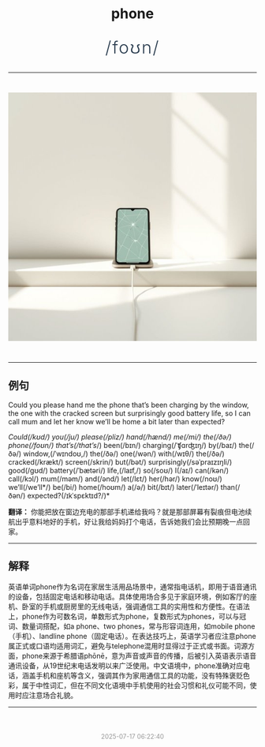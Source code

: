 <div align="center">

# phone

<div style="margin: 30px 0;">
<h1 style="font-size: 2.5em; font-weight: 300; letter-spacing: 2px; margin: 0; color: #2c3e50;">
/foʊn/
</h1>
</div>

</div>

---

<div align="center" style="margin: 40px 0;">

![phone](images/phone.png)

</div>

---

## 例句

Could you please hand me the phone that’s been charging by the window, the one with the cracked screen but surprisingly good battery life, so I can call mum and let her know we’ll be home a bit later than expected?

*Could(/kʊd/) you(/ju/) please(/pliz/) hand(/hænd/) me(/mi/) the(/ðə/) phone(/foʊn/) that’s(/that’s*/) been(/bɪn/) charging(/ˈʧɑrʤɪŋ/) by(/baɪ/) the(/ðə/) window,(/ˈwɪndoʊ,/) the(/ðə/) one(/wən/) with(/wɪθ/) the(/ðə/) cracked(/krækt/) screen(/skrin/) but(/bət/) surprisingly(/səˈpraɪzɪŋli/) good(/gʊd/) battery(/ˈbætəri/) life,(/laɪf,/) so(/soʊ/) I(/aɪ/) can(/kən/) call(/kɔl/) mum(/məm/) and(/ənd/) let(/lɛt/) her(/hər/) know(/noʊ/) we’ll(/we’ll*/) be(/bi/) home(/hoʊm/) a(/ə/) bit(/bɪt/) later(/ˈleɪtər/) than(/ðən/) expected?(/ɪkˈspɛktɪd?/)*

**翻译：** 你能把放在窗边充电的那部手机递给我吗？就是那部屏幕有裂痕但电池续航出乎意料地好的手机，好让我给妈妈打个电话，告诉她我们会比预期晚一点回家。

---

## 解释

英语单词phone作为名词在家居生活用品场景中，通常指电话机，即用于语音通讯的设备，包括固定电话和移动电话。具体使用场合多见于家庭环境，例如客厅的座机、卧室的手机或厨房里的无线电话，强调通信工具的实用性和方便性。在语法上，phone作为可数名词，单数形式为phone，复数形式为phones，可以与冠词、数量词搭配，如a phone、two phones，常与形容词连用，如mobile phone（手机）、landline phone（固定电话）。在表达技巧上，英语学习者应注意phone属正式或口语均适用词汇，避免与telephone混用时显得过于正式或书面。词源方面，phone来源于希腊语phōnē，意为声音或声音的传播，后被引入英语表示语音通讯设备，从19世纪末电话发明以来广泛使用。中文语境中，phone准确对应电话，涵盖手机和座机等含义，强调其作为家用通信工具的功能，没有特殊褒贬色彩，属于中性词汇，但在不同文化语境中手机使用的社会习惯和礼仪可能不同，使用时应注意场合礼貌。


---

<div align="center" style="margin-top: 50px;">
<small style="color: #999; font-size: 0.9em;">2025-07-17 06:22:40</small>
</div>
